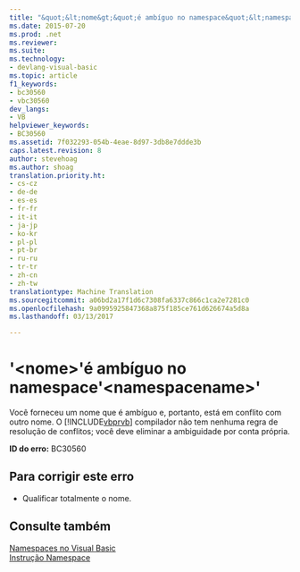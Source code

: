 ```yaml
---
title: "&quot;&lt;nome&gt;&quot;é ambíguo no namespace&quot;&lt;namespacename&gt;&quot; | Documentos do Microsoft"
ms.date: 2015-07-20
ms.prod: .net
ms.reviewer: 
ms.suite: 
ms.technology:
- devlang-visual-basic
ms.topic: article
f1_keywords:
- bc30560
- vbc30560
dev_langs:
- VB
helpviewer_keywords:
- BC30560
ms.assetid: 7f032293-054b-4eae-8d97-3db8e7ddde3b
caps.latest.revision: 8
author: stevehoag
ms.author: shoag
translation.priority.ht:
- cs-cz
- de-de
- es-es
- fr-fr
- it-it
- ja-jp
- ko-kr
- pl-pl
- pt-br
- ru-ru
- tr-tr
- zh-cn
- zh-tw
translationtype: Machine Translation
ms.sourcegitcommit: a06bd2a17f1d6c7308fa6337c866c1ca2e7281c0
ms.openlocfilehash: 9a0995925847368a875f185ce761d626674a5d8a
ms.lasthandoff: 03/13/2017

---
```

# <a name="39ltnamegt39-is-ambiguous-in-the-namespace-39ltnamespacenamegt39"></a>'&lt;nome&gt;'é ambíguo no namespace'&lt;namespacename&gt;'
Você forneceu um nome que é ambíguo e, portanto, está em conflito com outro nome. O [!INCLUDE[vbprvb](../../../csharp/programming-guide/concepts/linq/includes/vbprvb_md.md)] compilador não tem nenhuma regra de resolução de conflitos; você deve eliminar a ambiguidade por conta própria.  
  
 **ID do erro:** BC30560  
  
## <a name="to-correct-this-error"></a>Para corrigir este erro  
  
-   Qualificar totalmente o nome.  
  
## <a name="see-also"></a>Consulte também  
 [Namespaces no Visual Basic](../../../visual-basic/programming-guide/program-structure/namespaces.md)   
 [Instrução Namespace](../../../visual-basic/language-reference/statements/namespace-statement.md)

